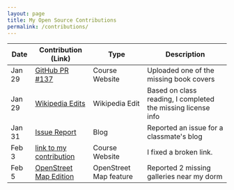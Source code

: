```yaml
---
layout: page
title: My Open Source Contributions
permalink: /contributions/
---
```


<!--
Type of the contribution should be "Wikipedia edit", "OpenStreet Map feature", "Documentation", "Course website", "Blog",
"Browser Add-on", etc.

The description should include a brief summary of what you did.

The link should bring us to a public page that shows your contribution. 

Replace the first row with your own contribution. 
-->
| Date     | Contribution (Link)                                                                                     | Type                    | Description                                                  |
|----------|---------------------------------------------------------------------------------------------------------|-------------------------|--------------------------------------------------------------|
| Jan 29   | [GitHub PR #137](https://github.com/joannakl/ossd/pull/137)                                             | Course Website          | Uploaded one of the missing book covers                     |
| Jan 29   | [Wikipedia Edits](https://zh.wikipedia.org/wiki/Special:%E7%94%A8%E6%88%B7%E8%B4%A1%E7%8C%AE/HaochengLu) | Wikipedia Edit          | Based on class reading, I completed the missing license info |
| Jan 31   | [Issue Report](https://github.com/ossd-s25/LuluZhuu-weekly/issues/1)                                    | Blog                    | Reported an issue for a classmate's blog                    |
| Feb 3    | [link to my contribution](#)                                                                            | Course Website          | I fixed a broken link.                                       |
| Feb 5    | [OpenStreet Map Edition](https://www.openstreetmap.org/user/HaochengLu/history#map=19/40.718263/-74.001341) | OpenStreet Map feature  | Reported 2 missing galleries near my dorm                   |
